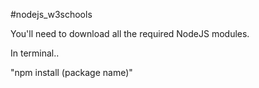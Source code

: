 #nodejs_w3schools

You'll need to download all the required NodeJS modules.

In terminal..

"npm install (package name)"

